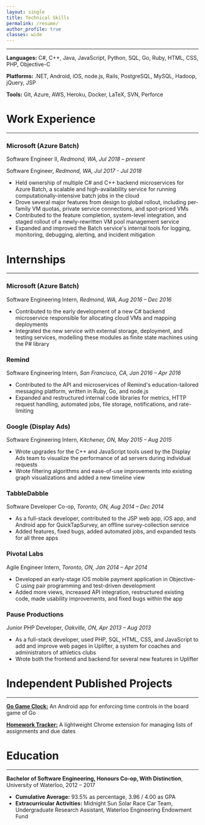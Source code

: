 ```yaml
---
layout: single
title: Technical Skills
permalink: /resume/
author_profile: true
classes: wide
---
```

___

**Languages:** C#, C++, Java, JavaScript, Python, SQL, Go, Ruby, HTML, CSS, PHP, Objective-C

**Platforms:** .NET, Android, iOS, node.js, Rails, PostgreSQL, MySQL, Hadoop, jQuery, JSP

**Tools:** Git, Azure, AWS, Heroku, Docker, LaTeX, SVN, Perforce

# Work Experience #
___

### Microsoft (Azure Batch) ###
Software Engineer II, *Redmond, WA, Jul 2018 – present*

Software Engineer, *Redmond, WA, Jul 2017 - Jul 2018*

- Held ownership of multiple C# and C++ backend microservices for Azure Batch, a scalable and high-availability service for running computationally-intensive batch jobs in the cloud
- Drove several major features from design to global rollout, including per-family VM quotas, private service connections, and spot-priced VMs
- Contributed to the feature completion, system-level integration, and staged rollout of a newly-rewritten VM pool management service
- Expanded and improved the Batch service's internal tools for logging, monitoring, debugging, alerting, and incident mitigation

# Internships #
___

### Microsoft (Azure Batch) ###
Software Engineering Intern, *Redmond, WA, Aug 2016 – Dec 2016*
- Contributed to the early development of a new C# backend microservice responsible for allocating cloud VMs and mapping deployments
- Integrated the new service with external storage, deployment, and testing services, modelling these modules as finite state machines using the P# library

### Remind ###
Software Engineering Intern, *San Francisco, CA, Jan 2016 – Apr 2016*
- Contributed to the API and microservices of Remind's education-tailored messaging platform, written in Ruby, Go, and node.js
- Expanded and restructured internal code libraries for metrics, HTTP request handling, automated jobs, file storage, notifications, and rate-limiting

### Google (Display Ads) ###
Software Engineering Intern, *Kitchener, ON, May 2015 – Aug 2015*
- Wrote upgrades for the C++ and JavaScript tools used by the Display Ads team to visualize the performance of ad servers during individual requests
- Wrote filtering algorithms and ease-of-use improvements into existing graph visualizations and added a new timeline view

### TabbleDabble ###
Software Developer Co-op, *Toronto, ON, Aug 2014 – Dec 2014*
- As a full-stack developer, contributed to the JSP web app, iOS app, and Android app for QuickTapSurvey, an offline survey-collection service
- Added features, fixed bugs, added automated jobs, and expanded tests for all three apps

### Pivotal Labs ###
Agile Engineer Intern, *Toronto, ON, Jan 2014 – Apr 2014*
- Developed an early-stage iOS mobile payment application in Objective-C using 	pair programming and test-driven development
- Added more views, increased API integration, restructured existing code, made usability improvements, and fixed bugs within the app

### Pause Productions ###
Junior PHP Developer, *Oakville, ON, Apr 2013 – Aug 2013*
- As a full-stack developer, used PHP, SQL, HTML, CSS, and JavaScript to add and improve web pages in Uplifter, a system for coaches and administrators of athletics clubs
- Wrote both the frontend and backend for several new features in Uplifter

# Independent Published Projects #
___

[**Go Game Clock:**](https://play.google.com/store/apps/details?id=com.psocha.goclock) An Android app for enforcing time controls in the board game of Go

[**Homework Tracker:**](https://chrome.google.com/webstore/detail/homework-tracker/nblmegnbohbagljeheaniomchelnhhka) A lightweight Chrome extension for managing lists of assignments and due dates

# Education #
___

**Bachelor of Software Engineering, Honours Co-op, With Distinction**, University of Waterloo, 2012 – 2017
- **Cumulative Average:** 93.5% as percentage, 3.96 / 4.00 as GPA
- **Extracurricular Activities:** Midnight Sun Solar Race Car Team, Undergraduate Research Assistant, Waterloo Engineering Endowment Fund
